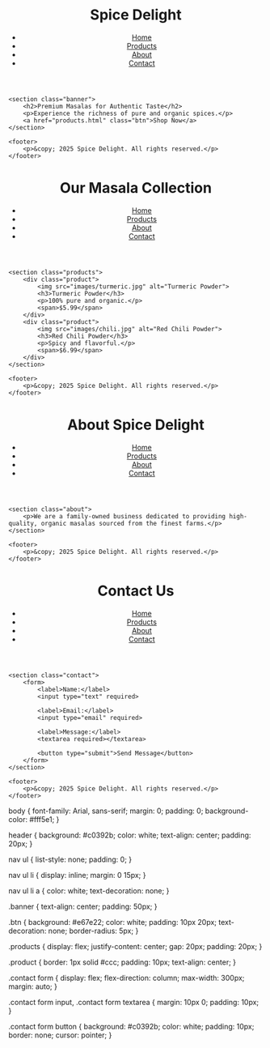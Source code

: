 <!DOCTYPE html>
<html lang="en">
<head>
    <meta charset="UTF-8">
    <meta name="viewport" content="width=device-width, initial-scale=1.0">
    <title>Spice Delight - Home</title>
    <link rel="stylesheet" href="styles.css">
</head>
<body>
    <header>
        <h1>Spice Delight</h1>
        <nav>
            <ul>
                <li><a href="index.html">Home</a></li>
                <li><a href="products.html">Products</a></li>
                <li><a href="about.html">About</a></li>
                <li><a href="contact.html">Contact</a></li>
            </ul>
        </nav>
    </header>

    <section class="banner">
        <h2>Premium Masalas for Authentic Taste</h2>
        <p>Experience the richness of pure and organic spices.</p>
        <a href="products.html" class="btn">Shop Now</a>
    </section>

    <footer>
        <p>&copy; 2025 Spice Delight. All rights reserved.</p>
    </footer>
</body>
</html>
<!DOCTYPE html>
<html lang="en">
<head>
    <meta charset="UTF-8">
    <meta name="viewport" content="width=device-width, initial-scale=1.0">
    <title>Our Products - Spice Delight</title>
    <link rel="stylesheet" href="styles.css">
</head>
<body>
    <header>
        <h1>Our Masala Collection</h1>
        <nav>
            <ul>
                <li><a href="index.html">Home</a></li>
                <li><a href="products.html">Products</a></li>
                <li><a href="about.html">About</a></li>
                <li><a href="contact.html">Contact</a></li>
            </ul>
        </nav>
    </header>

    <section class="products">
        <div class="product">
            <img src="images/turmeric.jpg" alt="Turmeric Powder">
            <h3>Turmeric Powder</h3>
            <p>100% pure and organic.</p>
            <span>$5.99</span>
        </div>
        <div class="product">
            <img src="images/chili.jpg" alt="Red Chili Powder">
            <h3>Red Chili Powder</h3>
            <p>Spicy and flavorful.</p>
            <span>$6.99</span>
        </div>
    </section>

    <footer>
        <p>&copy; 2025 Spice Delight. All rights reserved.</p>
    </footer>
</body>
</html>
<!DOCTYPE html>
<html lang="en">
<head>
    <meta charset="UTF-8">
    <meta name="viewport" content="width=device-width, initial-scale=1.0">
    <title>About Us - Spice Delight</title>
    <link rel="stylesheet" href="styles.css">
</head>
<body>
    <header>
        <h1>About Spice Delight</h1>
        <nav>
            <ul>
                <li><a href="index.html">Home</a></li>
                <li><a href="products.html">Products</a></li>
                <li><a href="about.html">About</a></li>
                <li><a href="contact.html">Contact</a></li>
            </ul>
        </nav>
    </header>

    <section class="about">
        <p>We are a family-owned business dedicated to providing high-quality, organic masalas sourced from the finest farms.</p>
    </section>

    <footer>
        <p>&copy; 2025 Spice Delight. All rights reserved.</p>
    </footer>
</body>
</html>
<!DOCTYPE html>
<html lang="en">
<head>
    <meta charset="UTF-8">
    <meta name="viewport" content="width=device-width, initial-scale=1.0">
    <title>Contact Us - Spice Delight</title>
    <link rel="stylesheet" href="styles.css">
</head>
<body>
    <header>
        <h1>Contact Us</h1>
        <nav>
            <ul>
                <li><a href="index.html">Home</a></li>
                <li><a href="products.html">Products</a></li>
                <li><a href="about.html">About</a></li>
                <li><a href="contact.html">Contact</a></li>
            </ul>
        </nav>
    </header>

    <section class="contact">
        <form>
            <label>Name:</label>
            <input type="text" required>
            
            <label>Email:</label>
            <input type="email" required>
            
            <label>Message:</label>
            <textarea required></textarea>
            
            <button type="submit">Send Message</button>
        </form>
    </section>

    <footer>
        <p>&copy; 2025 Spice Delight. All rights reserved.</p>
    </footer>
</body>
</html>
body {
    font-family: Arial, sans-serif;
    margin: 0;
    padding: 0;
    background-color: #fff5e1;
}

header {
    background: #c0392b;
    color: white;
    text-align: center;
    padding: 20px;
}

nav ul {
    list-style: none;
    padding: 0;
}

nav ul li {
    display: inline;
    margin: 0 15px;
}

nav ul li a {
    color: white;
    text-decoration: none;
}

.banner {
    text-align: center;
    padding: 50px;
}

.btn {
    background: #e67e22;
    color: white;
    padding: 10px 20px;
    text-decoration: none;
    border-radius: 5px;
}

.products {
    display: flex;
    justify-content: center;
    gap: 20px;
    padding: 20px;
}

.product {
    border: 1px solid #ccc;
    padding: 10px;
    text-align: center;
}

.contact form {
    display: flex;
    flex-direction: column;
    max-width: 300px;
    margin: auto;
}

.contact form input, .contact form textarea {
    margin: 10px 0;
    padding: 10px;
}

.contact form button {
    background: #c0392b;
    color: white;
    padding: 10px;
    border: none;
    cursor: pointer;
}
